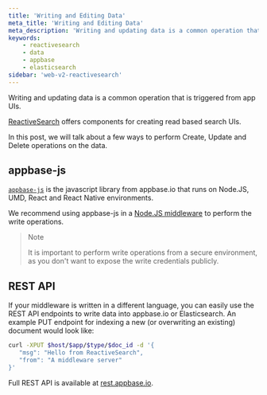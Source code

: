 ```yaml
---
title: 'Writing and Editing Data'
meta_title: 'Writing and Editing Data'
meta_description: 'Writing and updating data is a common operation that is triggered from app UIs.'
keywords:
    - reactivesearch
    - data
    - appbase
    - elasticsearch
sidebar: 'web-v2-reactivesearch'
---
```


Writing and updating data is a common operation that is triggered from app UIs.

[ReactiveSearch](https://opensource.appbase.io/reactivesearch/) offers components for creating read based search UIs.

In this post, we will talk about a few ways to perform Create, Update and Delete operations on the data.

## appbase-js

[`appbase-js`](https://github.com/appbaseio/appbase-js) is the javascript library from appbase.io that runs on Node.JS, UMD, React and React Native environments.

We recommend using appbase-js in a [Node.JS middleware](http://expressjs.com/en/guide/using-middleware.html) to perform the write operations.

> Note
>
> It is important to perform write operations from a secure environment, as you don't want to expose the write credentials publicly.

## REST API

If your middleware is written in a different language, you can easily use the REST API endpoints to write data into appbase.io or Elasticsearch. An example PUT endpoint for indexing a new (or overwriting an existing) document would look like:

```bash
curl -XPUT $host/$app/$type/$doc_id -d '{
   "msg": "Hello from ReactiveSearch",
   "from": "A middleware server"
}'
```

Full REST API is available at [rest.appbase.io](https://rest.appbase.io).
